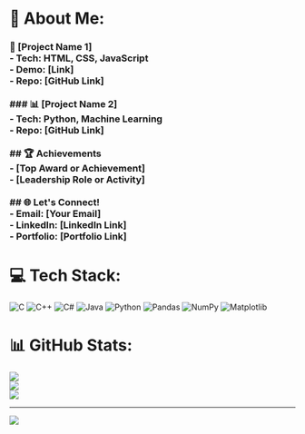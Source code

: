 # 💫 About Me:
### 📱 [Project Name 1]  <br>- **Tech**: HTML, CSS, JavaScript  <br>- **Demo**: [Link]  <br>- **Repo**: [GitHub Link]<br><br>### 📊 [Project Name 2]  <br>- **Tech**: Python, Machine Learning  <br>- **Repo**: [GitHub Link]<br><br>## 🏆 Achievements<br>- [Top Award or Achievement]<br>- [Leadership Role or Activity]<br><br>## 🌐 Let's Connect!<br>- **Email**: [Your Email]  <br>- **LinkedIn**: [LinkedIn Link]  <br>- **Portfolio**: [Portfolio Link]


# 💻 Tech Stack:
![C](https://img.shields.io/badge/c-%2300599C.svg?style=for-the-badge&logo=c&logoColor=white) ![C++](https://img.shields.io/badge/c++-%2300599C.svg?style=for-the-badge&logo=c%2B%2B&logoColor=white) ![C#](https://img.shields.io/badge/c%23-%23239120.svg?style=for-the-badge&logo=csharp&logoColor=white) ![Java](https://img.shields.io/badge/java-%23ED8B00.svg?style=for-the-badge&logo=openjdk&logoColor=white) ![Python](https://img.shields.io/badge/python-3670A0?style=for-the-badge&logo=python&logoColor=ffdd54) ![Pandas](https://img.shields.io/badge/pandas-%23150458.svg?style=for-the-badge&logo=pandas&logoColor=white) ![NumPy](https://img.shields.io/badge/numpy-%23013243.svg?style=for-the-badge&logo=numpy&logoColor=white) ![Matplotlib](https://img.shields.io/badge/Matplotlib-%23ffffff.svg?style=for-the-badge&logo=Matplotlib&logoColor=black)
# 📊 GitHub Stats:
![](https://github-readme-stats.vercel.app/api?username=flyingxo&theme=dark&hide_border=false&include_all_commits=false&count_private=false)<br/>
![](https://nirzak-streak-stats.vercel.app/?user=flyingxo&theme=dark&hide_border=false)<br/>
![](https://github-readme-stats.vercel.app/api/top-langs/?username=flyingxo&theme=dark&hide_border=false&include_all_commits=false&count_private=false&layout=compact)

---
[![](https://visitcount.itsvg.in/api?id=flyingxo&icon=0&color=0)](https://visitcount.itsvg.in)

<!-- Proudly created with GPRM ( https://gprm.itsvg.in ) -->
